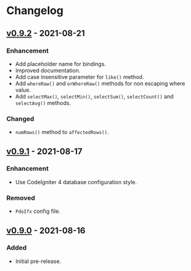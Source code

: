 # Changelog


## [v0.9.2](https://github.com/nfaiz/ci4-ifx/compare/v0.9.1...v0.9.2) - 2021-08-21

### Enhancement

- Add placeholder name for bindings.
- Improved documentation.
- Add case insensitive parameter for `like()` method.
- Add `whereRaw()` and `orWhereRaw()` methods for non escaping where value.
- Add `selectMax()`, `selectMin()`, `selectSum()`, `selectCount()` and `selectAvg()` methods.

### Changed

- `numRows()` method to `affectedRows()`.


## [v0.9.1](https://github.com/nfaiz/ci4-ifx/compare/v0.9.0...v0.9.1) - 2021-08-17

### Enhancement

- Use CodeIgniter 4 database configuration style.

### Removed

- `PdoIfx` config file.


## [v0.9.0](https://github.com/nfaiz/ci4-ifx/releases/tag/v0.9.0) - 2021-08-16

### Added

- Initial pre-release.

